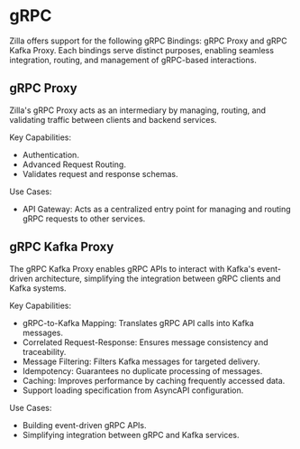 # gRPC

Zilla offers support for the following gRPC Bindings: gRPC Proxy and gRPC Kafka Proxy. Each bindings serve distinct purposes, enabling seamless integration, routing, and management of gRPC-based interactions.

## gRPC Proxy

Zilla's gRPC Proxy acts as an intermediary by managing, routing, and validating traffic between clients and backend services.

Key Capabilities:

- Authentication.
- Advanced Request Routing.
- Validates request and response schemas.

Use Cases:

- API Gateway: Acts as a centralized entry point for managing and routing gRPC requests to other services.

## gRPC Kafka Proxy

The gRPC Kafka Proxy enables gRPC APIs to interact with Kafka's event-driven architecture, simplifying the integration between gRPC clients and Kafka systems.

Key Capabilities:

- gRPC-to-Kafka Mapping: Translates gRPC API calls into Kafka messages.
- Correlated Request-Response: Ensures message consistency and traceability.
- Message Filtering: Filters Kafka messages for targeted delivery.
- Idempotency: Guarantees no duplicate processing of messages.
- Caching: Improves performance by caching frequently accessed data.
- Support loading specification from AsyncAPI configuration.

Use Cases:

- Building event-driven gRPC APIs.
- Simplifying integration between gRPC and Kafka services.
